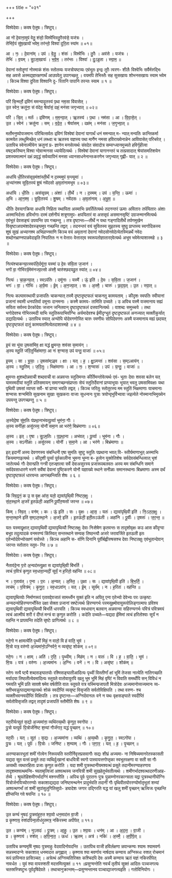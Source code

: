 +++
title = "०३१"

+++


विश्वेदेवाः। कवष ऐलूषः। त्रिष्टुप्।

आ नो॑ दे॒वाना॒मुप॑ वेतु॒ शंसो॒ विश्वे॑भिस्तु॒रैरव॑से॒ यज॑त्रः ।  
तेभि॑र्व॒यं सु॑ष॒खायो॑ भवेम॒ तर॑न्तो॒ विश्वा॑ दुरि॒ता स्या॑म ॥ ०१॥

आ । नः॒ । दे॒वाना॑म् । उप॑ । वे॒तु॒ । शंसः॑ । विश्वे॑भिः । तु॒रैः । अव॑से । यज॑त्रः ।  
तेभिः॑ । व॒यम् । सु॒ऽस॒खायः॑ । भ॒वे॒म॒ । तर॑न्तः । विश्वा॑ । दुः॒ऽइ॒ता । स्या॒म॒ ॥

देवानां स्तोतॄणां नोस्माकं शंसः स्तोतव्यः यजत्रोयष्टव्यः एवंभूतः इन्द्रः तुरैः त्वरण- शीलैः विश्वेभिः सर्वैर्मरुद्भिः सह अवसे अस्मद्यज्ञरक्षणार्थं आउपवेतु उपागच्छतु । वयमपि तेभिस्तैः सह सुसखायः शोभनसखायः स्याम भवेम । किञ्च विश्वा दुरिता विश्वानि दु- रितानि पापानि तरन्तः स्याम ॥ १ ॥

विश्वेदेवाः। कवष ऐलूषः। त्रिष्टुप्।

परि॑ चि॒न्मर्तो॒ द्रवि॑णं ममन्यादृ॒तस्य॑ प॒था नम॒सा वि॑वासेत् ।  
उ॒त स्वेन॒ क्रतु॑ना॒ सं व॑देत॒ श्रेयां॑सं॒ दक्षं॒ मन॑सा जगृभ्यात् ॥ ०२॥

परि॑ । चि॒त् । मर्तः॑ । द्रवि॑णम् । म॒म॒न्या॒त् । ऋ॒तस्य॑ । प॒था । नम॑सा । आ । वि॒वा॒से॒त् ।  
उ॒त । स्वेन॑ । क्रतु॑ना । सम् । व॒दे॒त॒ । श्रेयां॑सम् । दक्ष॑म् । मन॑सा । ज॒गृ॒भ्या॒त् ॥

मर्तोमनुष्योयजमानः परिचित्सर्वतः द्रविणं विश्वेषां देवानां यागार्थं धनं ममन्यात् म- न्यात् मन्यतिः कान्तिकर्मा कामयेत लब्धुमिच्छेत् धनं लब्ध्वा च ऋतस्य यज्ञस्य पथा मार्गेण नमसा हविराख्येनान्नेन आविवासेत् परिचरेत् । उतापिच स्वेनात्मीयेन क्रतुनां प्र- ज्ञानेन मनसेत्यर्थः संवदेत संवादोत्र सम्यग्ध्यानमुच्यते हविर्गृहीत्वा वषट्करिष्यन् विश्वा न्देवान्मनसा ध्यायेदित्यर्थः । विश्वेषां देवानां यागानन्तरं च तत्प्रसादात् श्रेयांसमतिशयेन प्रशस्यमात्मानं दक्षं प्रवृद्धं सर्वव्यापिनं मनसा ध्यानसाधनेनान्तःकरणेन जगृभ्यात् गृह्णी- यात् ॥ २ ॥

विश्वेदेवाः। कवष ऐलूषः। त्रिष्टुप्।

अधा॑यि धी॒तिरस॑सृग्र॒मंशा॑स्ती॒र्थे न द॒स्ममुप॑ य॒न्त्यूमाः॑ ।  
अ॒भ्या॑नश्म सुवि॒तस्य॑ शू॒षं नवे॑दसो अ॒मृता॑नामभूम ॥ ०३॥

अधा॑यि । धी॒तिः । अस॑सृग्रम् । अंशाः॑ । ती॒र्थे । न । द॒स्मम् । उप॑ । य॒न्ति॒ । ऊमाः॑ ।  
अ॒भि । आ॒न॒श्म॒ । सु॒वि॒तस्य॑ । शू॒षम् । नवे॑दसः । अ॒मृता॑नाम् । अ॒भू॒म॒ ॥

धीतिः देवयागक्रिया अधायि निहिता स्थापिता अस्माभिः प्रवर्तितेत्यर्थः तदनन्तरं ऊमाः अवितारः तर्पयितारः अंशाः अस्माभिर्दत्ताः हविर्भागाः दस्मं दर्शनीयं शत्रूणामुप- क्षपयितारं वा अससृग्रं असमानसृष्टिं उग्रजन्मानमित्यर्थः एवंभूतं देवसङ्घं उपयन्ति उप गच्छन्तु । तत्र दृष्टान्तः—तीर्थे न यथा गङ्गादितीर्थे तर्पणमुखेन विसृष्टाअपामंशादेवस्ङ्घमुप गच्छन्ति तद्वत् । तदनन्तरं वयं सुवितस्य सुइतस्य सुष्ठु प्राप्तस्य स्वर्गादिकस्य शूषं सुखं अभ्यानश्म अभिप्राप्नवाणि किञ्च वयं अमृतानां देवानां नवेदसोनवेदेत्येतस्मिन्नर्थे नवेदः शब्दोनभ्राण्नपान्नवेदाइति निपातितः न न वेत्तारः वेत्तारएव स्वरूपतोज्ञातारएवेत्यर्थः अभूम भवेमेत्याशास्महे ॥ ३ ॥

विश्वेदेवाः। कवष ऐलूषः। त्रिष्टुप्।

नित्य॑श्चाकन्या॒त्स्वप॑ति॒र्दमू॑ना॒ यस्मा॑ उ दे॒वः स॑वि॒ता ज॒जान॑ ।  
भगो॑ वा॒ गोभि॑रर्य॒मेम॑नज्या॒त्सो अ॑स्मै॒ चारु॑श्छदयदु॒त स्या॑त् ॥ ०४॥

नित्यः॑ । चा॒क॒न्या॒त् । स्वऽप॑तिः । दमू॑नाः । यस्मै॑ । ऊं॒ इति॑ । दे॒वः । स॒वि॒ता । ज॒जान॑ ।  
भगः॑ । वा॒ । गोभिः॑ । अ॒र्य॒मा । ई॒म् । अ॒न॒ज्या॒त् । सः । अ॒स्मै॒ । चारुः॑ । छ॒द॒य॒त् । उ॒त । स्या॒त् ॥

नित्यः कल्पावस्थायी प्रजापतिः चाकन्यात् तस्मै दृष्टादृष्टफलं चाकनतु कामयताम् । कीदृशः स्वपतिः स्वीयानां प्रजानां स्वामी धनपतिर्वा दमूनाः दानमनाः । कस्मै कामय- तामिति उच्यते । उ अपिच यस्मै यजमानाय सह्यं सविता सर्वस्य प्रेरकोदेवः जजान जनितवान् दृष्टादृष्टफलं दत्तवानित्यर्थः । वाशब्दः समुच्चये । तथा भगोदेवश्च गोभिरस्मदी याभिः स्तुतिरूपाभिर्वाग्भिः अर्यमादेवश्च ईमीदृग्भूतं दृष्टदृष्टफलं अनज्यात् व्यक्तीकुर्यात् दद्यादित्यर्थः । उतापिच स्यात् अन्योपि योदेवगणोस्ति चारुः रमणीयः सोपिदेवगणः अस्मै यजमानाय मह्यं छदयत् दृष्टदृष्टफलं दातुं कामयतामित्येतदाशास्महे ॥ ४ ॥

विश्वेदेवाः। कवष ऐलूषः। त्रिष्टुप्।

इ॒यं सा भू॑या उ॒षसा॑मिव॒ क्षा यद्ध॑ क्षु॒मन्तः॒ शव॑सा स॒माय॑न् ।  
अ॒स्य स्तु॒तिं ज॑रि॒तुर्भिक्ष॑माणा॒ आ नः॑ श॒ग्मास॒ उप॑ यन्तु॒ वाजाः॑ ॥ ०५॥

इ॒यम् । सा । भू॒याः॒ । उ॒षसा॑म्ऽइव । क्षाः । यत् । ह॒ । क्षु॒ऽमन्तः॑ । शव॑सा । स॒म्ऽआय॑न् ।  
अ॒स्य । स्तु॒तिम् । ज॒रि॒तुः । भिक्ष॑माणाः । आ । नः॒ । श॒ग्मासः॑ । उप॑ । य॒न्तु॒ । वाजाः॑ ॥

क्षुमन्तः क्षुशब्दोन्नवाची शब्दवाची वा अन्नवन्तः स्तुतिमन्तः कीर्तिमन्तोवेत्यर्थः एवं- भूताः देवाः शवसा बलेन यत् यामस्मदीयां स्तुतिं प्रतिसमायन् समागच्छन्संप्राप्ताः सेयं स्तुतिर्देवानां प्राप्याभूयाः भूयात् भवतु उषसामिवक्षाः यथा पृथिवी उषसां व्याप्ता सर्वे- षां प्राप्या भवति तद्वत् । किञ्च जरितुः स्तोतुरस्य मम स्तुतिं भिक्षमाणाः याचमानाः शग्मासः शग्ममिति सुखनाम सुखाः सुखकराः वाजाः सुधन्वनः पुत्राः त्रयोप्यृभुर्विभ्वावा जइत्येते नोस्मानाभिमुख्येन उपयन्तु उपगच्छन्तु ॥ ५ ॥

विश्वेदेवाः। कवष ऐलूषः। त्रिष्टुप्।

अ॒स्येदे॒षा सु॑म॒तिः प॑प्रथा॒नाभ॑वत्पू॒र्व्या भूम॑ना॒ गौः ।  
अ॒स्य सनी॑ळा॒ असु॑रस्य॒ योनौ॑ समा॒न आ भर॑णे॒ बिभ्र॑माणाः ॥ ०६॥

अ॒स्य । इत् । ए॒षा । सु॒ऽम॒तिः । प॒प्र॒था॒ना । अभ॑वत् । पू॒र्व्या । भूम॑ना । गौः ।  
अ॒स्य । सऽनी॑ळाः । असु॑रस्य । योनौ॑ । स॒मा॒ने । आ । भर॑णे । बिभ्र॑माणाः ॥

इत् इदानीं अस्य देवगणस्य संबन्धिनी एषा सुमतिः सुष्टु स्तुतिः पप्रथाना भवत् वि- स्तीर्यमाणाभूत् अस्माभिः क्रियमाणाइत्यर्थः । कीदृशी पूर्व्या पूर्वकालीना भूमना भूम्ना ब- हुत्वेन युक्तेतिशेषः सर्वदेवसंबन्धित्वात् भृशं जातेत्यर्थः गौः देवान्प्रति गन्त्री एतज्ज्ञात्वा सर्वे देवाअसुरस्य प्रजारूपबलवतः अस्य मम संबन्धिनि समाने सर्वदेवसाधारणे भरणे सर्वेषां देवानां पुष्टिकरणे योनौ यज्ञाख्ये स्थाने सनीळाः समानस्थानाः बिभ्रमाणाः अस्म दर्थं दृष्टादृष्टफलं धारयन्तः आगच्छन्त्विति शेषः ॥ ६ ॥

विश्वेदेवाः। कवष ऐलूषः। त्रिष्टुप्।

किं स्वि॒द्वनं॒ क उ॒ स वृ॒क्ष आ॑स॒ यतो॒ द्यावा॑पृथि॒वी नि॑ष्टत॒क्षुः ।  
सं॒त॒स्था॒ने अ॒जरे॑ इ॒तऊ॑ती॒ अहा॑नि पू॒र्वीरु॒षसो॑ जरन्त ॥ ०७॥

किम् । स्वि॒त् । वन॑म् । कः । ऊं॒ इति॑ । सः । वृ॒क्षः । आ॒स॒ । यतः॑ । द्यावा॑पृथि॒वी इति॑ । निः॒ऽत॒त॒क्षुः ।  
स॒न्त॒स्था॒ने इति॑ स॒म्ऽत॒स्था॒ने । अ॒जरे॒ इति॑ । इ॒तऊ॑ती॒ इती॒तःऽऊ॑ती । अहा॑नि । पू॒र्वीः । उ॒षसः॑ । ज॒र॒न्त॒ ॥

यतः यस्माद्वृक्षात् द्यावापृथिवी द्यावापृथिव्यौ निष्टतक्षुः देवाः निःशेषेण कृतवन्तः स तादृशोवृक्षः कउ आस कीदृग्वा बभूव तदुत्पादकं वनमरण्यं किंस्वित् सन्तस्थाने सम्यक् तिष्ठन्त्यौ अजरे जरावर्जिते इतऊती इतः एतेभ्योदेवेभ्योरक्षणं ययोस्ते । किञ्च अहानि स- र्वाणि दिनानि पूर्वीर्बह्वीरुषसश्च देवाः निष्टतक्षुः एवंभूतान्देवान् जरन्तः स्तोतारः स्तुव- न्ति ॥ ७ ॥

विश्वेदेवाः। कवष ऐलूषः। त्रिष्टुप्।

नैताव॑दे॒ना प॒रो अ॒न्यद॑स्त्यु॒क्षा स द्यावा॑पृथि॒वी बि॑भर्ति ।  
त्वचं॑ प॒वित्रं॑ कृणुत स्व॒धावा॒न्यदीं॒ सूर्यं॒ न ह॒रितो॒ वह॑न्ति ॥ ०८॥

न । ए॒ताव॑त् । ए॒ना । प॒रः । अ॒न्यत् । अ॒स्ति॒ । उ॒क्षा । सः । द्यावा॑पृथि॒वी इति॑ । बि॒भ॒र्ति॒ ।  
त्वच॑म् । प॒वित्र॑म् । कृ॒णु॒त॒ । स्व॒धाऽवा॑न् । यत् । ई॒म् । सूर्य॑म् । न । ह॒रितः॑ । वह॑न्ति ॥

द्यावापृथिव्योः निर्माणरूपं एतावद्देवजातं सामर्थ्येन युक्तं इति न अपितु एना एतेभ्यो देवेभ्यः परः उत्कृष्टः अन्यदन्योहिरण्यगर्भोस्ति उक्षा सेक्ता प्रजानां स्रष्टेत्यर्थः हिरण्यगर्भः परमसूक्ष्मोवायुरूपोलिङ्गात्मापः प्रविश्य द्यावापृथिवी द्यावापृथिव्यौ बिभर्ति धारयति । किञ्च स्वधावान् बलवान् अन्नवान्वा सहिरण्यगर्भः पवित्रं पवित्रमयं त्वचं आत्मीयं शरी रं दीप्तं मन्त्रं वा कृणुत करोति । कदेति उच्यते—यद्यदा ईमिमां त्वचं हरितोश्वाः सूर्यं न वहन्ति न प्रापयन्ति तदेति सृष्टेः प्रागित्यर्थः ॥ ८ ॥

विश्वेदेवाः। कवष ऐलूषः। त्रिष्टुप्।

स्ते॒गो न क्षामत्ये॑ति पृ॒थ्वीं मिहं॒ न वातो॒ वि ह॑ वाति॒ भूम॑ ।  
मि॒त्रो यत्र॒ वरु॑णो अ॒ज्यमा॑नो॒ऽग्निर्वने॒ न व्यसृ॑ष्ट॒ शोक॑म् ॥ ०९॥

स्ते॒गः । न । क्षाम् । अति॑ । ए॒ति॒ । पृ॒थ्वीम् । मिह॑म् । न । वातः॑ । वि । ह॒ । वा॒ति॒ । भूम॑ ।  
मि॒त्रः । यत्र॑ । वरु॑णः । अ॒ज्यमा॑नः । अ॒ग्निः । वने॑ । न । वि । असृ॑ष्ट । शोक॑म् ॥

स्तेगः स्त्यै ष्ट्यै शब्दसङ्घातयोः रश्मिसङ्घातीआदित्यः पृथ्वीं विस्तीर्णां क्षां भूमिं तेजसा नात्येति नातिगच्छति मर्यादया तिष्ठतीत्येवमादित्यः स्तूयते वातोवायुरपि खलु भूम भूमिं मिहं वृष्टिं न विवाति समर्थोपि सन् विविधं न गमयति भूमिं प्रति सावशे षमेव वर्षतीति वातः स्तूयते यत्र यस्मिन्प्रजापतौ मित्रोदेवः अज्यमानोव्यज्यमानः व्य- क्तीभवन्नुत्पाद्यमानइत्यर्थः शोकं स्वदीप्तिं व्यसृष्ट विसृजति सर्वतोविक्षिपति । तथा वरुण- श्च व्यक्तीभवन्स्वदीप्तिं विक्षिपति । तत्र दृष्टान्तः—अग्निर्दवानलः वने न यथः वृक्षसङ्घाते स्वदीप्तिं सर्वतोविसृजति तद्वत् तादृशं प्रजापतिं स्तौमीति शेषः ॥ ९ ॥

विश्वेदेवाः। कवष ऐलूषः। त्रिष्टुप्।

स्त॒रीर्यत्सूत॑ स॒द्यो अ॒ज्यमा॑ना॒ व्यथि॑रव्य॒थीः कृ॑णुत॒ स्वगो॑पा ।  
पु॒त्रो यत्पूर्वः॑ पि॒त्रोर्जनि॑ष्ट श॒म्यां गौर्ज॑गार॒ यद्ध॑ पृ॒च्छान् ॥ १०॥

स्त॒रीः । यत् । सूत॑ । स॒द्यः । अ॒ज्यमा॑ना । व्यथिः॑ । अ॒व्य॒थीः । कृ॒णु॒त॒ । स्वऽगो॑पा ।  
पु॒त्रः । यत् । पूर्वः॑ । पि॒त्रोः । जनि॑ष्ट । श॒म्याम् । गौः । ज॒गा॒र॒ । यत् । ह॒ । पृ॒च्छान् ॥

अरण्याकारभूतां शमीं गोत्वेन निरूपयति स्तरीर्निवृत्तप्रसवागौः सद्यः शीघ्रं अज्यमा- ना निषिच्यमानरेतस्कासती यद्यदा सूत वत्सं प्रसूते तदा व्यथिर्दुःखानां बाधयित्री स्वगो पास्वायत्तगोप्तृका स्वभूतरक्षणा वा सती सा गौः अव्यथीः व्यथारहिताः प्रजाः कृणुत करोति । यदा शमी पुत्रस्थानीयमश्वत्थं प्रसूते तदानीमरण्याहरणाय तादृशमश्वत्थमन्वि- ष्यतामृत्विजां अश्वत्थस्य जनयित्री शमी सुखहेतुर्भवतीत्यर्थः । शमीगर्भादश्वत्थादरणीआह- र्तव्ये । श्रूयतेहिशमीगर्भादग्निं मश्नन्तीति । अपिच पूर्वः पुरातनः पुत्रः पुन्नाम्नोनरकान्त्राता यद्वा पुत्रस्थानीयोग्निः पित्रोर्जनयित्र्योररण्योः सकाशाद्यद्यदा जनिष्टमन्थनेन प्रादुर्भवति तदानीं गौः पृथिवीतयोररण्योर्मातृभूतां शम्यां अश्वत्थगर्भां तां शमीं सुपांसुलुगितिसुपो- ड्यादेशः जगार उद्गिरति यद्ध यां खलु शमीं पृच्छान् ऋत्विजः पृच्छन्ति ज्ञीप्सन्ति गवे षयन्ति ॥ १० ॥

विश्वेदेवाः। कवष ऐलूषः। त्रिष्टुप्।

उ॒त कण्वं॑ नृ॒षदः॑ पु॒त्रमा॑हुरु॒त श्या॒वो धन॒माद॑त्त वा॒जी ।  
प्र कृ॒ष्णाय॒ रुश॑दपिन्व॒तोध॑रृ॒तमत्र॒ नकि॑रस्मा अपीपेत् ॥ ११॥

उ॒त । कण्व॑म् । नृ॒ऽसदः॑ । पु॒त्रम् । आ॒हुः॒ । उ॒त । श्या॒वः । धन॑म् । आ । अ॒द॒त्त॒ । वा॒जी ।  
प्र । कृ॒ष्णाय॑ । रुश॑त् । अ॒पि॒न्व॒त॒ । ऊधः॑ । ऋ॒तम् । अत्र॑ । नकिः॑ । अ॒स्मै॒ । अ॒पी॒पे॒त् ॥

उतापिच कण्वमृषिं नृषदः पुत्रमाहुः वेदवादिनोवदन्ति । उतापिच वाजी हविर्लक्षणा न्नवान्कण्वः श्यामः श्यामवर्णः सन्नस्मादग्नेः सकाशात् धनमादत्त अगृह्णात् । कृष्णाय श्या मवर्णाय नार्षदाय कण्वाय अग्निरूधः रुशत् रोचमानं रूपं प्रापिन्वत प्रासिञ्चत् । अत्रेत्थं अग्निव्यतिरिक्तः कश्चिदपि देवः अस्मै कण्वाय ऋतं यज्ञं नकिरपीपेत् नावर्धत । युवं श्या वायरुशती मदत्तमित्युक्तं ॥ ११ ॥प्रसुग्मन्तेति नवर्चं तृतीयं सूक्तं आदितः पञ्चजगत्यः चतस्रस्त्रिष्टुभः पूर्वदृषिदेवते । तथाचानुक्रान्तम्—प्रसुग्मन्तानव पञ्चाद्याजगत्यइति । गतोविनियोगः ।